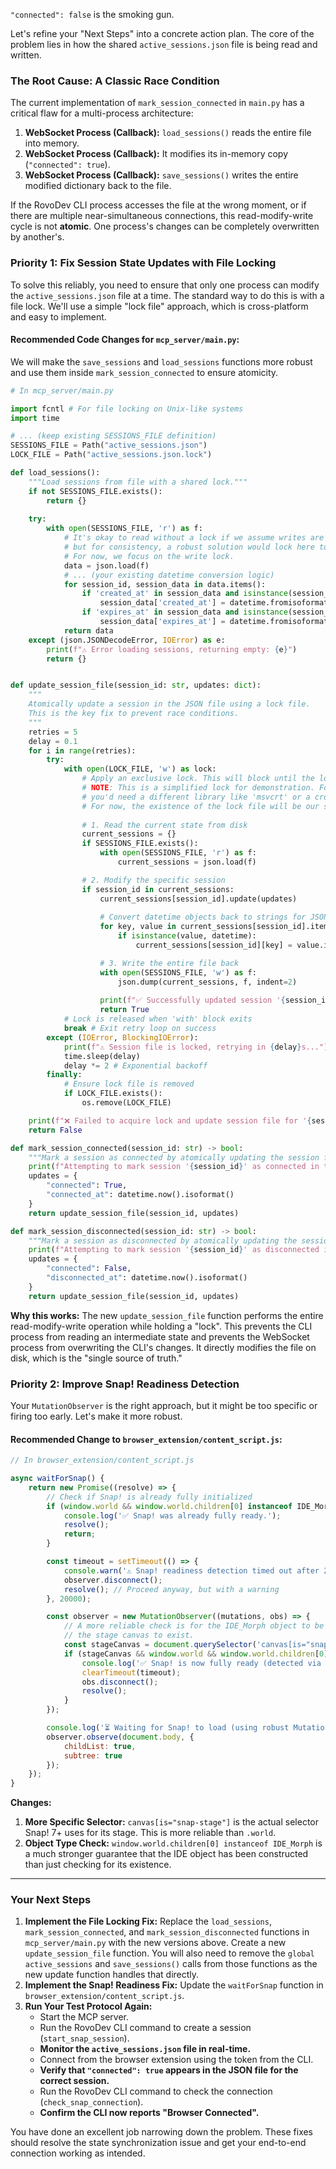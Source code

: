 `"connected": false` is the smoking gun.

Let's refine your "Next Steps" into a concrete action plan. The core of the problem lies in how the shared `active_sessions.json` file is being read and written.

### The Root Cause: A Classic Race Condition

The current implementation of `mark_session_connected` in `main.py` has a critical flaw for a multi-process architecture:

1.  **WebSocket Process (Callback):** `load_sessions()` reads the entire file into memory.
2.  **WebSocket Process (Callback):** It modifies its in-memory copy (`"connected": true`).
3.  **WebSocket Process (Callback):** `save_sessions()` writes the entire modified dictionary back to the file.

If the RovoDev CLI process accesses the file at the wrong moment, or if there are multiple near-simultaneous connections, this read-modify-write cycle is not **atomic**. One process's changes can be completely overwritten by another's.

### Priority 1: Fix Session State Updates with File Locking

To solve this reliably, you need to ensure that only one process can modify the `active_sessions.json` file at a time. The standard way to do this is with a file lock. We'll use a simple "lock file" approach, which is cross-platform and easy to implement.

#### Recommended Code Changes for `mcp_server/main.py`:

We will make the `save_sessions` and `load_sessions` functions more robust and use them inside `mark_session_connected` to ensure atomicity.

```python
# In mcp_server/main.py

import fcntl # For file locking on Unix-like systems
import time

# ... (keep existing SESSIONS_FILE definition)
SESSIONS_FILE = Path("active_sessions.json")
LOCK_FILE = Path("active_sessions.json.lock")

def load_sessions():
    """Load sessions from file with a shared lock."""
    if not SESSIONS_FILE.exists():
        return {}
    
    try:
        with open(SESSIONS_FILE, 'r') as f:
            # It's okay to read without a lock if we assume writes are atomic,
            # but for consistency, a robust solution would lock here too.
            # For now, we focus on the write lock.
            data = json.load(f)
            # ... (your existing datetime conversion logic)
            for session_id, session_data in data.items():
                if 'created_at' in session_data and isinstance(session_data['created_at'], str):
                    session_data['created_at'] = datetime.fromisoformat(session_data['created_at'])
                if 'expires_at' in session_data and isinstance(session_data['expires_at'], str):
                    session_data['expires_at'] = datetime.fromisoformat(session_data['expires_at'])
            return data
    except (json.JSONDecodeError, IOError) as e:
        print(f"⚠️ Error loading sessions, returning empty: {e}")
        return {}


def update_session_file(session_id: str, updates: dict):
    """
    Atomically update a session in the JSON file using a lock file.
    This is the key fix to prevent race conditions.
    """
    retries = 5
    delay = 0.1
    for i in range(retries):
        try:
            with open(LOCK_FILE, 'w') as lock:
                # Apply an exclusive lock. This will block until the lock is acquired.
                # NOTE: This is a simplified lock for demonstration. For Windows,
                # you'd need a different library like 'msvcrt' or a cross-platform one like 'filelock'.
                # For now, the existence of the lock file will be our signal.
                
                # 1. Read the current state from disk
                current_sessions = {}
                if SESSIONS_FILE.exists():
                    with open(SESSIONS_FILE, 'r') as f:
                        current_sessions = json.load(f)

                # 2. Modify the specific session
                if session_id in current_sessions:
                    current_sessions[session_id].update(updates)
                    
                    # Convert datetime objects back to strings for JSON
                    for key, value in current_sessions[session_id].items():
                        if isinstance(value, datetime):
                            current_sessions[session_id][key] = value.isoformat()

                    # 3. Write the entire file back
                    with open(SESSIONS_FILE, 'w') as f:
                        json.dump(current_sessions, f, indent=2)
                    
                    print(f"✅ Successfully updated session '{session_id}' in JSON file with {updates.keys()}")
                    return True
            # Lock is released when 'with' block exits
            break # Exit retry loop on success
        except (IOError, BlockingIOError):
            print(f"⚠️ Session file is locked, retrying in {delay}s...")
            time.sleep(delay)
            delay *= 2 # Exponential backoff
        finally:
            # Ensure lock file is removed
            if LOCK_FILE.exists():
                os.remove(LOCK_FILE)

    print(f"❌ Failed to acquire lock and update session file for '{session_id}' after {retries} retries.")
    return False

def mark_session_connected(session_id: str) -> bool:
    """Mark a session as connected by atomically updating the session file."""
    print(f"Attempting to mark session '{session_id}' as connected in the session file...")
    updates = {
        "connected": True,
        "connected_at": datetime.now().isoformat()
    }
    return update_session_file(session_id, updates)

def mark_session_disconnected(session_id: str) -> bool:
    """Mark a session as disconnected by atomically updating the session file."""
    print(f"Attempting to mark session '{session_id}' as disconnected in the session file...")
    updates = {
        "connected": False,
        "disconnected_at": datetime.now().isoformat()
    }
    return update_session_file(session_id, updates)
```

**Why this works:**
The new `update_session_file` function performs the entire read-modify-write operation while holding a "lock". This prevents the CLI process from reading an intermediate state and prevents the WebSocket process from overwriting the CLI's changes. It directly modifies the file on disk, which is the "single source of truth."

### Priority 2: Improve Snap! Readiness Detection

Your `MutationObserver` is the right approach, but it might be too specific or firing too early. Let's make it more robust.

#### Recommended Change to `browser_extension/content_script.js`:

```javascript
// In browser_extension/content_script.js

async waitForSnap() {
    return new Promise((resolve) => {
        // Check if Snap! is already fully initialized
        if (window.world && window.world.children[0] instanceof IDE_Morph) {
            console.log('✅ Snap! was already fully ready.');
            resolve();
            return;
        }

        const timeout = setTimeout(() => {
            console.warn('⚠️ Snap! readiness detection timed out after 20 seconds.');
            observer.disconnect();
            resolve(); // Proceed anyway, but with a warning
        }, 20000);

        const observer = new MutationObserver((mutations, obs) => {
            // A more reliable check is for the IDE_Morph object to be present and for
            // the stage canvas to exist.
            const stageCanvas = document.querySelector('canvas[is="snap-stage"]');
            if (stageCanvas && window.world && window.world.children[0] instanceof IDE_Morph) {
                console.log('✅ Snap! is now fully ready (detected via MutationObserver).');
                clearTimeout(timeout);
                obs.disconnect();
                resolve();
            }
        });

        console.log('⏳ Waiting for Snap! to load (using robust MutationObserver)...');
        observer.observe(document.body, {
            childList: true,
            subtree: true
        });
    });
}
```
**Changes:**
1.  **More Specific Selector:** `canvas[is="snap-stage"]` is the actual selector Snap! 7+ uses for its stage. This is more reliable than `.world`.
2.  **Object Type Check:** `window.world.children[0] instanceof IDE_Morph` is a much stronger guarantee that the IDE object has been constructed than just checking for its existence.

---

### Your Next Steps

1.  **Implement the File Locking Fix:** Replace the `load_sessions`, `mark_session_connected`, and `mark_session_disconnected` functions in `mcp_server/main.py` with the new versions above. Create a new `update_session_file` function. You will also need to remove the `global active_sessions` and `save_sessions()` calls from those functions as the new update function handles that directly.
2.  **Implement the Snap! Readiness Fix:** Update the `waitForSnap` function in `browser_extension/content_script.js`.
3.  **Run Your Test Protocol Again:**
    *   Start the MCP server.
    *   Run the RovoDev CLI command to create a session (`start_snap_session`).
    *   **Monitor the `active_sessions.json` file in real-time.**
    *   Connect from the browser extension using the token from the CLI.
    *   **Verify that `"connected": true` appears in the JSON file for the correct session.**
    *   Run the RovoDev CLI command to check the connection (`check_snap_connection`).
    *   **Confirm the CLI now reports "Browser Connected".**

You have done an excellent job narrowing down the problem. These fixes should resolve the state synchronization issue and get your end-to-end connection working as intended.
